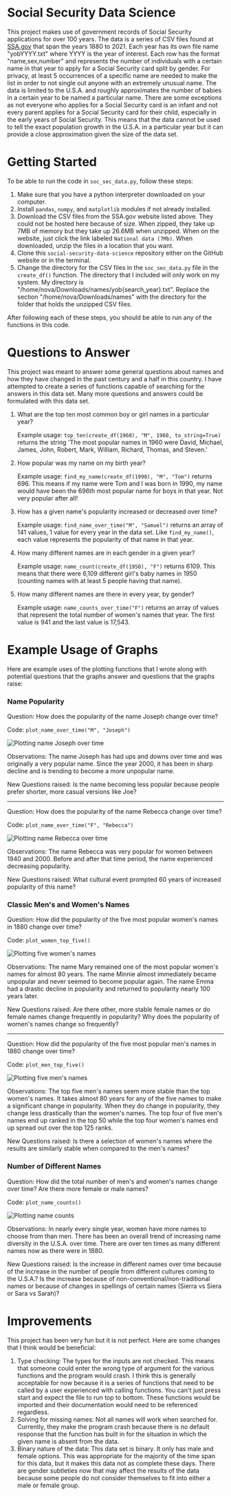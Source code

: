 # Social Security Data Science

This project makes use of government records of Social Security applications for over 100 years. The data is a series of CSV files found at [SSA.gov](https://www.ssa.gov/oact/babynames/limits.html) that span the years 1880 to 2021. Each year has its own file name "yobYYYY.txt" where YYYY is the year of interest. Each row has the format "name,sex,number" and represents the number of individuals with a certain name in that year to apply for a Social Security card split by gender. For privacy, at least 5 occurrences of a specific name are needed to make the list in order to not single out anyone with an extremely unusual name. The data is limited to the U.S.A. and roughly approximates the number of babies in a certain year to be named a particular name. There are some exceptions as not everyone who applies for a Social Security card is an infant and not every parent applies for a Social Security card for their child, especially in the early years of Social Security. This means that the data cannot be used to tell the exact population growth in the U.S.A. in a particular year but it can provide a close approximation given the size of the data set.

# Getting Started

To be able to run the code in `soc_sec_data.py`, follow these steps:

1. Make sure that you have a python interpreter downloaded on your computer.
1. Install `pandas`, `numpy`, and `matplotlib` modules if not already installed.
1. Download the CSV files from the SSA.gov website listed above. They could not be hosted here because of size. When zipped, they take up 7MB of memory but they take up 26.6MB when unzipped. When on the website, just click the link labeled `National data (7Mb)`. When downloaded, unzip the files in a location that you want.
1. Clone this `social-security-data-science` repository either on the GitHub website or in the terminal.
1. Change the directory for the CSV files in the `soc_sec_data.py` file in the `create_df()` function. The directory that I included will only work on my system. My directory is "/home/nova/Downloads/names/yob{search_year}.txt". Replace the section "/home/nova/Downloads/names" with the directory for the folder that holds the unzipped CSV files.

After following each of these steps, you should be able to run any of the functions in this code.

# Questions to Answer

This project was meant to answer some general questions about names and how they have changed in the past century and a half in this country. I have attempted to create a series of functions capable of searching for the answers in this data set. Many more questions and answers could be formulated with this data set.

1. What are the top ten most common boy or girl names in a particular year?

   Example usage: `top_ten(create_df(1960), "M", 1960, to_string=True)` returns the string 'The most popular names in 1960 were David, Michael, James, John, Robert, Mark, William, Richard, Thomas, and Steven.'

1. How popular was my name on my birth year? 
   
   Example usage: `find_my_name(create_df(1990), "M", "Tom")` returns 696. This means if my name were Tom and I was born in 1990, my name would have been the 696th most popular name for boys in that year. Not very popular after all!

1. How has a given name's popularity increased or decreased over time?
   
   Example usage: `find_name_over_time("M", "Samuel")` returns an array of 141 values, 1 value for every year in the data set. Like `find_my_name()`, each value represents the popularity of that name in that year.

1. How many different names are in each gender in a given year?
   
   Example usage: `name_count(create_df(1950), "F")` returns 6109. This means that there were 6,109 different girl's baby names in 1950 (counting names with at least 5 people having that name).

1. How many different names are there in every year, by gender?
   
   Example usage: `name_counts_over_time("F")` returns an array of values that represent the total number of women's names that year. The first value is 941 and the last value is 17,543. 
   
# Example Usage of Graphs

Here are example uses of the plotting functions that I wrote along with potential questions that the graphs answer and questions that the graphs raise:

### Name Popularity 

Question: How does the popularity of the name Joseph change over time?

Code: `plot_name_over_time("M", "Joseph")` 

![Plotting name Joseph over time](https://github.com/bexcoding/social-security-data-science/blob/main/example-graphs/plot-name-joseph.png)

Observations: The name Joseph has had ups and downs over time and was originally a very popular name. Since the year 2000, it has been in sharp decline and is trending to become a more unpopular name.

New Questions raised: Is the name becoming less popular because people prefer shorter, more casual versions like Joe?

---

Question: How does the popularity of the name Rebecca change over time?

Code: `plot_name_over_time("F", "Rebecca")`

![Plotting name Rebecca over time](https://github.com/bexcoding/social-security-data-science/blob/main/example-graphs/plot-name-rebecca.png)

Observations: The name Rebecca was very popular for women between 1940 and 2000. Before and after that time period, the name experienced decreasing popularity.

New Questions raised: What cultural event prompted 60 years of increased popularity of this name?

### Classic Men's and Women's Names

Question: How did the popularity of the five most popular women's names in 1880 change over time?

Code: `plot_women_top_five()` 

![Plotting five women's names](https://github.com/bexcoding/social-security-data-science/blob/main/example-graphs/plot-top-women.png)

Observations: The name Mary remained one of the most popular women's names for almost 80 years. The name Minnie almost immediately became unpopular and never seemed to become popular again. The name Emma had a drastic decline in popularity and returned to popularity nearly 100 years later.

New Questions raised: Are there other, more stable female names or do female names change frequently in popularity? Why does the popularity of women's names change so frequently?

---

Question: How did the popularity of the five most popular men's names in 1880 change over time?

Code: `plot_men_top_five()`

![Plotting five men's names](https://github.com/bexcoding/social-security-data-science/blob/main/example-graphs/plot-top-men.png)

Observations: The top five men's names seem more stable than the top women's names. It takes almost 80 years for any of the five names to make a significant change in popularity. When they do change in popularity, they change less drastically than the women's names. The top four of five men's names end up ranked in the top 50 while the top four women's names end up spread out over the top 125 ranks.

New Questions raised: Is there a selection of women's names where the results are similarly stable when compared to the men's names?

### Number of Different Names

Question: How did the total number of men's and women's names change over time? Are there more female or male names?

Code: `plot_name_counts()`

![Plotting name counts](https://github.com/bexcoding/social-security-data-science/blob/main/example-graphs/plot-different-names.png)

Observations: In nearly every single year, women have more names to choose from than men. There has been an overall trend of increasing name diversity in the U.S.A. over time. There are over ten times as many different names now as there were in 1880.

New Questions raised: Is the increase in different names over time because of the increase in the number of people from different cultures coming to the U.S.A.? Is the increase because of non-conventional/non-traditional names or because of changes in spellings of certain names (Sierra vs Siera or Sara vs Sarah)?

# Improvements

This project has been very fun but it is not perfect. Here are some changes that I think would be beneficial:

1. Type checking: The types for the inputs are not checked. This means that someone could enter the wrong type of argument for the various functions and the program would crash. I think this is generally acceptable for now because it is a series of functions that need to be called by a user experienced with calling functions. You can't just press start and expect the file to run top to bottom. These functions would be imported and their documentation would need to be referenced regardless.
1. Solving for missing names: Not all names will work when searched for. Currently, they make the program crash because there is no default response that the function has built in for the situation in which the given name is absent from the data.
1. Binary nature of the data: This data set is binary. It only has male and female options. This was appropriate for the majority of the time span for this data, but it makes this data not as complete these days. There are gender subtleties now that may affect the results of the data because some people do not consider themselves to fit into either a male or female group.
